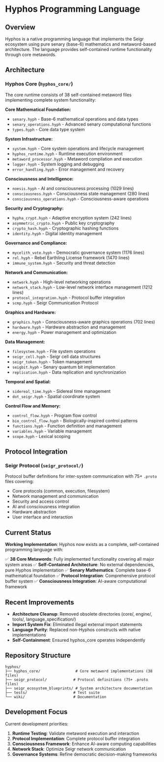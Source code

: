 # Hyphos Programming Language

## Overview

Hyphos is a native programming language that implements the Seigr ecosystem using pure senary (base-6) mathematics and metaword-based architecture. The language provides self-contained runtime functionality through core metawords.

## Architecture

### Hyphos Core (`hyphos_core/`)

The core runtime consists of 38 self-contained metaword files implementing complete system functionality:

**Core Mathematical Foundation:**

- `senary.hyph` - Base-6 mathematical operations and data types
- `senary_operations.hyph` - Advanced senary computational functions
- `types.hyph` - Core data type system

**System Infrastructure:**

- `system.hyph` - Core system operations and lifecycle management
- `hyphos_runtime.hyph` - Runtime execution environment
- `metaword_processor.hyph` - Metaword compilation and execution
- `logger.hyph` - System logging and debugging
- `error_handling.hyph` - Error management and recovery

**Consciousness and Intelligence:**

- `noesis.hyph` - AI and consciousness processing (1029 lines)
- `consciousness.hyph` - Consciousness state management (280 lines)
- `consciousness_operations.hyph` - Consciousness-aware operations

**Security and Cryptography:**

- `hypha_crypt.hyph` - Adaptive encryption system (242 lines)
- `asymmetric_crypto.hyph` - Public key cryptography
- `crypto_hash.hyph` - Cryptographic hashing functions
- `identity.hyph` - Digital identity management

**Governance and Compliance:**

- `mycelith_vote.hyph` - Democratic governance system (1176 lines)
- `rel.hyph` - Rebel Earthling License framework (1470 lines)
- `immune_system.hyph` - Security and threat detection

**Network and Communication:**

- `network.hyph` - High-level networking operations
- `network_stack.hyph` - Low-level network interface management (1212 lines)
- `protocol_integration.hyph` - Protocol buffer integration
- `scmp.hyph` - Seigr Communication Protocol

**Graphics and Hardware:**

- `graphics.hyph` - Consciousness-aware graphics operations (702 lines)
- `hardware.hyph` - Hardware abstraction and management
- `energy.hyph` - Power management and optimization

**Data Management:**

- `filesystem.hyph` - File system operations
- `seigr_cell.hyph` - Seigr cell data structures
- `seigr_token.hyph` - Token management
- `seigbit.hyph` - Senary quantum bit implementation
- `replication.hyph` - Data replication and synchronization

**Temporal and Spatial:**

- `sidereal_time.hyph` - Sidereal time management
- `dot_seigr.hyph` - Spatial coordinate system

**Control Flow and Memory:**

- `control_flow.hyph` - Program flow control
- `bio_control_flow.hyph` - Biologically-inspired control patterns
- `functions.hyph` - Function definition and management
- `variables.hyph` - Variable management
- `scope.hyph` - Lexical scoping

## Protocol Integration

### Seigr Protocol (`seigr_protocol/`)

Protocol buffer definitions for inter-system communication with 75+ `.proto` files covering:

- Core protocols (common, execution, filesystem)
- Network management and communication
- Security and access control
- AI and consciousness integration
- Hardware abstraction
- User interface and interaction

## Current Status

**Working Implementation**: Hyphos now exists as a complete, self-contained programming language with:

✅ **38 Core Metawords**: Fully implemented functionality covering all major system areas
✅ **Self-Contained Architecture**: No external dependencies, pure Hyphos implementation
✅ **Senary Mathematics**: Complete base-6 mathematical foundation
✅ **Protocol Integration**: Comprehensive protocol buffer system
✅ **Consciousness Integration**: AI-aware computational framework

## Recent Improvements

- **Architecture Cleanup**: Removed obsolete directories (core/, engine/, tools/, language_specification/)
- **Import System Fix**: Eliminated illegal external import statements
- **Language Purity**: Replaced non-Hyphos constructs with native implementations
- **Self-Containment**: Ensured hyphos_core operates independently

## Repository Structure

```
hyphos/
├── hyphos_core/                # Core metaword implementations (38 files)
├── seigr_protocol/            # Protocol definitions (75+ .proto files)
├── seigr_ecosystem_blueprints/ # System architecture documentation
├── tests/                     # Test suite
└── wiki/                      # Documentation
```

## Development Focus

Current development priorities:

1. **Runtime Testing**: Validate metaword execution and interaction
2. **Protocol Implementation**: Complete protocol buffer integration
3. **Consciousness Framework**: Enhance AI-aware computing capabilities
4. **Network Stack**: Optimize Seigr network communication
5. **Governance Systems**: Refine democratic decision-making frameworks
